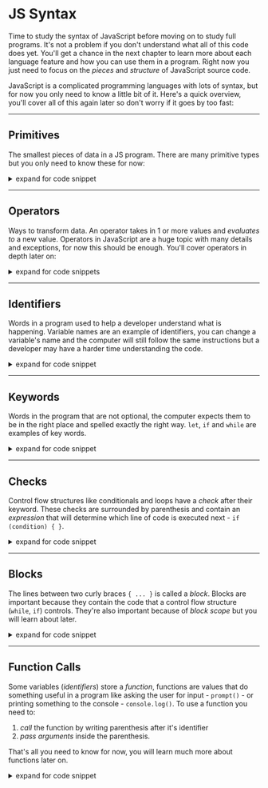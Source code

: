# JS Syntax

Time to study the syntax of JavaScript before moving on to study full programs.
It's not a problem if you don't understand what all of this code does yet.
You'll get a chance in the next chapter to learn more about each language
feature and how you can use them in a program. Right now you just need to focus
on the _pieces_ and _structure_ of JavaScript source code.

JavaScript is a complicated programming languages with lots of syntax, but for
now you only need to know a little bit of it. Here's a quick overview, you'll
cover all of this again later so don't worry if it goes by too fast:

---

## Primitives

The smallest pieces of data in a JS program. There are many primitive types but
you only need to know these for now:

<details>
<summary>expand for code snippet</summary>
<br>

```js
// "use strict" is a primitive! it's a string.
'use strict';

console.log('===== primitives =====');

console.log('--- strings --- ');
// strings are anything wrapped in quotation marks:
console.log('hello');
console.log('good bye');
console.log(''); // an empty string

console.log('--- numbers --- ');
// numbers are ... numbers
console.log(0);
console.log(1);
console.log(2);
console.log(10.5);

console.log('--- booleans --- ');
// booleans can be either true or false
//  they're like a yes/no or on/off switch
console.log(true);
console.log(false);

console.log('--- undefined --- ');
// undefined is the default value if no other value is present
console.log(undefined);

console.log('--- null --- ');
// null is a strange thing, you'll learn a lot about it later
console.log(null);
```

The browser's console will help you understand which types are logged:

```js
'use strict';

console.log('===== logging different types =====');

// notice that the console displays each type differently
// this is very helpful for understanding what is printed to the console

// not the same type!
console.log(null);
console.log('null');

// not the same type!
console.log(undefined);
console.log('undefined');

// not the same type!
console.log(1);
console.log('1');

// not the same type!
console.log(true);
console.log('true');
```

</details>

---

## Operators

Ways to transform data. An operator takes in 1 or more values and _evaluates to_
a new value. Operators in JavaScript are a huge topic with many details and
exceptions, for now this should be enough. You'll cover operators in depth later
on:

<details>
<summary>expand for code snippets</summary>
<br>

> hint: Try tracing these operators. Notice how the operator is evaluated
> **first**, and then the new value is logged? The code does not execute left to
> right! First it executes what's **inside** the parenthesis, then it executes
> the log.

```js
'use strict';

console.log('===== operators =====');

// here's the most important operators for the programs in this chapter

console.log('--- strict equality --- ');

// evaluates to true if two primitives are the same
console.log(1 === 1); // true
console.log(false === false); // true
console.log('hello' === 'hello'); // true
console.log(null === null); // true

// and to false if they are different
console.log(1 === '1'); // false
console.log(12 === 100); // false
console.log(false === true); // false
console.log(null === 'null'); // false

console.log('--- strict inequality --- ');

// evaluates to true if two primitives are different
console.log(1 !== '1'); // true
console.log(12 !== 100); // true
console.log(false !== true); // true
console.log(null !== 'null'); // true

// and to false if they are the same
console.log(1 !== 1); // false
console.log(false !== false); // false
console.log('hello' !== 'hello'); // false
console.log(null !== null); // false

console.log('--- string concatenation --- ');

// combines two or more strings into one string

console.log('h' + 'ell' + 'o'); // "hello"
console.log('he' + 'l' + 'lo'); // "hello"
console.log('h' + 'e' + 'l' + 'l' + 'o'); // "hello"
```

And one more useful operator that you will not need in programs just yet, but is
helpful for understanding primitives:

```js
'use strict';

console.log('===== typeof operator =====');

// the typeof operator tells you the type of a value

console.log('--- strings --- ');

console.log(typeof 'hello'); // "string"
console.log(typeof 'good bye'); // "string"
console.log(typeof ''); // "string"

console.log('--- numbers --- ');

console.log(typeof 0); // "number"
console.log(typeof 1); // "number"
console.log(typeof 2); // "number"
console.log(typeof 10.5); // "number"

console.log('--- booleans --- ');

console.log(typeof true); // "boolean"
console.log(typeof false); // "boolean"

console.log('--- undefined --- ');

console.log(typeof undefined); // "undefined"

console.log('--- null --- ');

// the type of null is "object"
//  don't worry about that for now, just know that it is
console.log(typeof null); // "object"
```

</details>

---

## Identifiers

Words in a program used to help a developer understand what is happening.
Variable names are an example of identifiers, you can change a variable's name
and the computer will still follow the same instructions but a developer may
have a harder time understanding the code.

<details>
<summary>expand for code snippet</summary>
<br>

```js
'use strict';

// there are two identifiers in this line of code:
//   -> console
//   -> log
console.log('===== identifiers =====');

/*
  Identifiers help the developer understand the code,
  but if your reassign their values to a new variable ...
    the computer instructions still work!

  Don't worry if this is not clear, it's a tricky thing/
  What matters for now is that you understand this:
    Identifiers can be changed without breaking the program.
*/

let print = console.log;

print('huh?');

let forDevelopers = console;
forDevelopers.log('huh??!!');

forDevelopers.print = forDevelopers.log;
forDevelopers.print('huh ?? !! ???');

forDevelopers.print = print;
forDevelopers.print('?? !! HUH ?? !! ???');
```

</details>

---

## Keywords

Words in the program that are not optional, the computer expects them to be in
the right place and spelled exactly the right way. `let`, `if` and `while` are
examples of key words.

<details>
<summary>expand for code snippet</summary>
<br>

```js
'use strict';

console.log('===== keywords =====');

// `let` is a keyword:
let input = null;

// `while` is a keyword:
while (input === null) {
  input = prompt('enter something');
  console.log(input);
}

// `if` is a keyword:
if (input === '') {
  alert('that was not something');
  // `else` is a keyword:
} else {
  alert('thank you, have a nice day');
}
```

</details>

---

## Checks

Control flow structures like conditionals and loops have a _check_ after their
keyword. These checks are surrounded by parenthesis and contain an _expression_
that will determine which line of code is executed next - `if (condition) { }`.

<details>
<summary>expand for code snippet</summary>
<br>

```js
'use strict';

console.log('===== checks =====');

let input = null;

// everything between these parenthesis is a check:
//     input === null
while (input === null) {
  input = prompt('enter something');
  console.log(input);
}

// everything between these parenthesis is a check:
//  input === ''
if (input === '') {
  alert('that was not something');
  // `else` is a keyword:
} else {
  alert('thank you, have a nice day');
}
```

</details>

---

## Blocks

The lines between two curly braces `{ ... }` is called a _block_. Blocks are
important because they contain the code that a control flow structure (`while`,
`if`) controls. They're also important because of _block scope_ but you will
learn about later.

<details>
<summary>expand for code snippet</summary>
<br>

```js
'use strict';

console.log('===== blocks =====');

// this program has 3 blocks

let input = null;
while (input === null) {
  // begin block 1
  input = prompt('enter something');
  console.log(input);
  // end block 1
}

if (input === '') {
  // begin block 2
  alert('that was not something');
  // end block 2
} else {
  // begin block 3
  alert('thank you, have a nice day');
  // end block 3
}
```

</details>

---

## Function Calls

Some variables (_identifiers_) store a _function_, functions are values that do
something useful in a program like asking the user for input - `prompt()` - or
printing something to the console - `console.log()`. To use a function you need
to:

1. _call_ the function by writing parenthesis after it's identifier
2. _pass arguments_ inside the parenthesis.

That's all you need to know for now, you will learn much more about functions
later on.

<details>
<summary>expand for code snippet</summary>
<br>

```js
'use strict';

console.log('===== blocks =====');

// this program has 4 function calls

let input = null;
while (input === null) {
  // function call
  //  identifier: prompt
  //  argument: "enter something"
  input = prompt('enter something');

  // function call
  //  identifier: log
  //  argument: input
  console.log(input);
}

if (input === '') {
  // function call
  //  identifier: alert
  //  argument: "that was not something"
  alert('that was not something');
} else {
  // function call
  //  identifier: alert
  //  argument: "thank you, have a nice day"
  alert('thank you, have a nice day');
}
```

</details>
